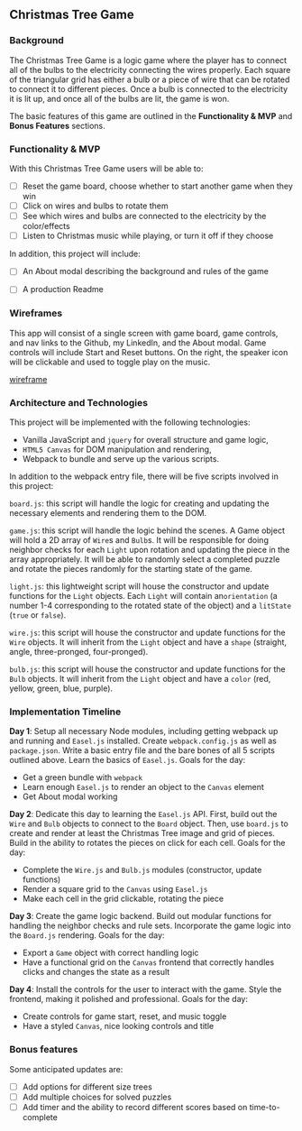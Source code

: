 ## Christmas Tree Game

### Background

The Christmas Tree Game is a logic game where the player has to connect all of the bulbs to the electricity connecting the wires properly. Each square of the triangular grid has either a bulb or a piece of wire that can be rotated to connect it to different pieces. Once a bulb is connected to the electricity it is lit up, and once all of the bulbs are lit, the game is won.

The basic features of this game are outlined in the **Functionality & MVP** and **Bonus Features** sections.  


### Functionality & MVP  

With this Christmas Tree Game users will be able to:

- [ ] Reset the game board, choose whether to start another game when they win
- [ ] Click on wires and bulbs to rotate them
- [ ] See which wires and bulbs are connected to the electricity by the color/effects
- [ ] Listen to Christmas music while playing, or turn it off if they choose

In addition, this project will include:

- [ ] An About modal describing the background and rules of the game
- [ ] A production Readme


### Wireframes

This app will consist of a single screen with game board, game controls, and nav links to the Github, my LinkedIn, and the About modal. Game controls will include Start and Reset buttons. On the right, the speaker icon will be clickable and used to toggle play on the music.

[wireframe](docs/wireframe.png)


### Architecture and Technologies

This project will be implemented with the following technologies:

- Vanilla JavaScript and `jquery` for overall structure and game logic,
- `HTML5 Canvas` for DOM manipulation and rendering,
- Webpack to bundle and serve up the various scripts.

In addition to the webpack entry file, there will be five scripts involved in this project:

`board.js`: this script will handle the logic for creating and updating the necessary elements and rendering them to the DOM.

`game.js`: this script will handle the logic behind the scenes.  A Game object will hold a 2D array of `Wire`s and `Bulb`s.  It will be responsible for doing neighbor checks for each `Light` upon rotation and updating the piece in the array appropriately. It will be able to randomly select a completed puzzle and rotate the pieces randomly for the starting state of the game.

`light.js`: this lightweight script will house the constructor and update functions for the `Light` objects.  Each `Light` will contain an`orientation` (a number 1-4 corresponding to the rotated state of the object) and a `litState` (`true` or `false`).

`wire.js`: this script will house the constructor and update functions for the `Wire` objects. It will inherit from the `Light` object and have a `shape` (straight, angle, three-pronged, four-pronged).

`bulb.js`: this script will house the constructor and update functions for the `Bulb` objects.  It will inherit from the `Light` object and have a `color` (red, yellow, green, blue, purple).


### Implementation Timeline

**Day 1**: Setup all necessary Node modules, including getting webpack up and running and `Easel.js` installed.  Create `webpack.config.js` as well as `package.json`.  Write a basic entry file and the bare bones of all 5 scripts outlined above.  Learn the basics of `Easel.js`.  Goals for the day:

- Get a green bundle with `webpack`
- Learn enough `Easel.js` to render an object to the `Canvas` element
- Get About modal working

**Day 2**: Dedicate this day to learning the `Easel.js` API.  First, build out the `Wire` and `Bulb` objects to connect to the `Board` object.  Then, use `board.js` to create and render at least the Christmas Tree image and grid of pieces.  Build in the ability to rotates the pieces on click for each cell.  Goals for the day:

- Complete the `Wire.js` and `Bulb.js` modules (constructor, update functions)
- Render a square grid to the `Canvas` using `Easel.js`
- Make each cell in the grid clickable, rotating the piece

**Day 3**: Create the game logic backend.  Build out modular functions for handling the neighbor checks and rule sets.  Incorporate the game logic into the `Board.js` rendering.  Goals for the day:

- Export a `Game` object with correct handling logic
- Have a functional grid on the `Canvas` frontend that correctly handles clicks and changes the state as a result

**Day 4**: Install the controls for the user to interact with the game.  Style the frontend, making it polished and professional.  Goals for the day:

- Create controls for game start, reset, and music toggle
- Have a styled `Canvas`, nice looking controls and title


### Bonus features

Some anticipated updates are:

- [ ] Add options for different size trees
- [ ] Add multiple choices for solved puzzles
- [ ] Add timer and the ability to record different scores based on time-to-complete
